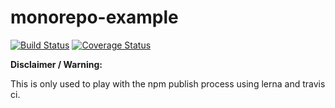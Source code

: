 # monorepo-example

[![Build Status](https://travis-ci.org/astiamicii/monorepo-example.svg?branch=master)](https://travis-ci.org/astiamicii/monorepo-example)
[![Coverage Status](https://coveralls.io/repos/github/astiamicii/monorepo-example/badge.svg?branch=master)](https://coveralls.io/github/astiamicii/monorepo-example?branch=master)

**Disclaimer / Warning:**

This is only used to play with the npm publish process using lerna and travis ci.
